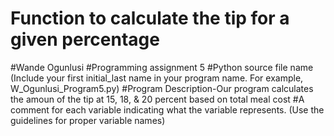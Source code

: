 # Function to calculate the tip for a given percentage
#Wande Ogunlusi
#Programming assignment 5
#Python source file name (Include your first initial_last name in your program name. For example, W_Ogunlusi_Program5.py)
#Program Description-Our program calculates the amoun of the tip at 15, 18, & 20 percent based on total meal cost
#A comment for each variable indicating what the variable represents. (Use the guidelines for proper variable names)
